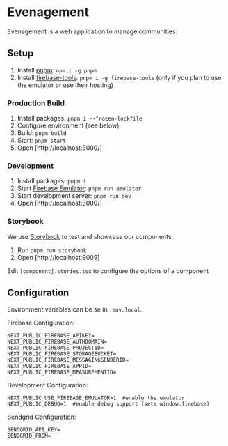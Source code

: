 # Evenagement

Evenagement is a web application to manage communities.


## Setup

1. Install [pnpm](https://pnpm.js.org): `npm i -g pnpm`
2. Install [firebase-tools](https://firebase.google.com/docs/cli): `pnpm i -g firebase-tools` (only if you plan to use the emulator or use their hosting)

### Production Build

1. Install packages: `pnpm i --frozen-lockfile`
2. Configure environment (see below)
3. Build: `pnpm build`
4. Start: `pnpm start`
5. Open [http://localhost:3000/]

### Development

1. Install packages: `pnpm i`
2. Start [Firebase Emulator](https://firebase.google.com/docs/emulator-suite): `pnpm run emulator`
2. Start development server: `pnpm run dev`
3. Open [http://localhost:3000/]

### Storybook

We use [Storybook](https://storybook.js.org) to test and showcase our components.

1. Run `pnpm run storybook`
2. Open [http://localhost:9009]

Edit `[component].stories.tsx` to configure the options of a component


## Configuration

Environment variables can be se in `.env.local`.

Firebase Configuration:

```
NEXT_PUBLIC_FIREBASE_APIKEY=
NEXT_PUBLIC_FIREBASE_AUTHDOMAIN=
NEXT_PUBLIC_FIREBASE_PROJECTID=
NEXT_PUBLIC_FIREBASE_STORAGEBUCKET=
NEXT_PUBLIC_FIREBASE_MESSAGINGSENDERID=
NEXT_PUBLIC_FIREBASE_APPID=
NEXT_PUBLIC_FIREBASE_MEASUREMENTID=
```

Development Configuration:

```
NEXT_PUBLIC_USE_FIREBASE_EMULATOR=1  #enable the emulator
NEXT_PUBLIC_DEBUG=1  #enable debug support (sets window.firebase)
```

Sendgrid Configuration:

```
SENDGRID_API_KEY=
SENDGRID_FROM=
```
